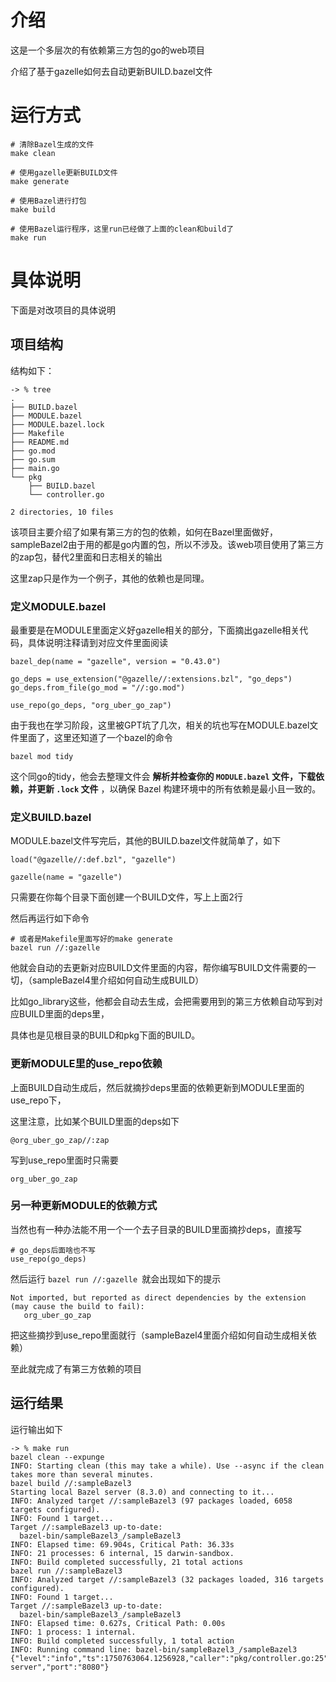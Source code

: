 # 介绍

这是一个多层次的有依赖第三方包的go的web项目

介绍了基于gazelle如何去自动更新BUILD.bazel文件

# 运行方式

```
# 清除Bazel生成的文件
make clean

# 使用gazelle更新BUILD文件
make generate

# 使用Bazel进行打包
make build

# 使用Bazel运行程序，这里run已经做了上面的clean和build了
make run
```

# 具体说明

下面是对改项目的具体说明

## 项目结构

结构如下：

```
-> % tree   
.
├── BUILD.bazel
├── MODULE.bazel
├── MODULE.bazel.lock
├── Makefile
├── README.md
├── go.mod
├── go.sum
├── main.go
└── pkg
    ├── BUILD.bazel
    └── controller.go

2 directories, 10 files
```

该项目主要介绍了如果有第三方的包的依赖，如何在Bazel里面做好，sampleBazel2由于用的都是go内置的包，所以不涉及。该web项目使用了第三方的zap包，替代2里面和日志相关的输出

这里zap只是作为一个例子，其他的依赖也是同理。

### 定义MODULE.bazel

最重要是在MODULE里面定义好gazelle相关的部分，下面摘出gazelle相关代码，具体说明注释请到对应文件里面阅读

```
bazel_dep(name = "gazelle", version = "0.43.0")

go_deps = use_extension("@gazelle//:extensions.bzl", "go_deps")
go_deps.from_file(go_mod = "//:go.mod")

use_repo(go_deps, "org_uber_go_zap")

```

由于我也在学习阶段，这里被GPT坑了几次，相关的坑也写在MODULE.bazel文件里面了，这里还知道了一个bazel的命令

```
bazel mod tidy
```

这个同go的tidy，他会去整理文件会 **解析并检查你的 `MODULE.bazel` 文件，下载依赖，并更新 `.lock` 文件** ，以确保 Bazel 构建环境中的所有依赖是最小且一致的。

### 定义BUILD.bazel

MODULE.bazel文件写完后，其他的BUILD.bazel文件就简单了，如下

```
load("@gazelle//:def.bzl", "gazelle")

gazelle(name = "gazelle")

```

只需要在你每个目录下面创建一个BUILD文件，写上上面2行

然后再运行如下命令

```
# 或者是Makefile里面写好的make generate
bazel run //:gazelle

```

他就会自动的去更新对应BUILD文件里面的内容，帮你编写BUILD文件需要的一切，（sampleBazel4里介绍如何自动生成BUILD）

比如go_library这些，他都会自动去生成，会把需要用到的第三方依赖自动写到对应BUILD里面的deps里，

具体也是见根目录的BUILD和pkg下面的BUILD。

### 更新MODULE里的use_repo依赖

上面BUILD自动生成后，然后就摘抄deps里面的依赖更新到MODULE里面的use_repo下，

这里注意，比如某个BUILD里面的deps如下

```
@org_uber_go_zap//:zap
```

写到use_repo里面时只需要

```
org_uber_go_zap
```

### 另一种更新MODULE的依赖方式

当然也有一种办法能不用一个一个去子目录的BUILD里面摘抄deps，直接写

```
# go_deps后面啥也不写
use_repo(go_deps)
```

然后运行 `bazel run //:gazelle `就会出现如下的提示

```
Not imported, but reported as direct dependencies by the extension (may cause the build to fail):
   org_uber_go_zap
```

把这些摘抄到use_repo里面就行（sampleBazel4里面介绍如何自动生成相关依赖）


至此就完成了有第三方依赖的项目

## 运行结果

运行输出如下

```
-> % make run  
bazel clean --expunge
INFO: Starting clean (this may take a while). Use --async if the clean takes more than several minutes.
bazel build //:sampleBazel3
Starting local Bazel server (8.3.0) and connecting to it...
INFO: Analyzed target //:sampleBazel3 (97 packages loaded, 6058 targets configured).
INFO: Found 1 target...
Target //:sampleBazel3 up-to-date:
  bazel-bin/sampleBazel3_/sampleBazel3
INFO: Elapsed time: 69.904s, Critical Path: 36.33s
INFO: 21 processes: 6 internal, 15 darwin-sandbox.
INFO: Build completed successfully, 21 total actions
bazel run //:sampleBazel3
INFO: Analyzed target //:sampleBazel3 (32 packages loaded, 316 targets configured).
INFO: Found 1 target...
Target //:sampleBazel3 up-to-date:
  bazel-bin/sampleBazel3_/sampleBazel3
INFO: Elapsed time: 0.627s, Critical Path: 0.00s
INFO: 1 process: 1 internal.
INFO: Build completed successfully, 1 total action
INFO: Running command line: bazel-bin/sampleBazel3_/sampleBazel3
{"level":"info","ts":1750763064.1256928,"caller":"pkg/controller.go:25","msg":"Starting server","port":"8080"}
```
